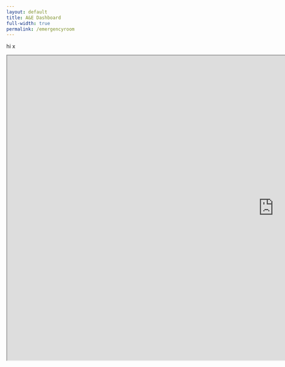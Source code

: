 ```yaml
---
layout: default
title: A&E Dashboard
full-width: true
permalink: /emergencyroom
---
```


hi x 
<p> <iframe src="https://public.tableau.com/views/AccidentandEmergency6/Dashboard2new?:showVizHome=no&embed=true" width="1400" height="800"></iframe> </p>
